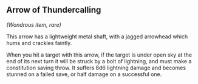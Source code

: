 ## Arrow of Thundercalling
*(Wondrous item, rare)*

This arrow has a lightweight metal shaft, with a jagged arrowhead which hums and crackles faintly.

When you hit a target with this arrow, if the target is under open sky at the end of its next turn it will be struck by a bolt of lightning, and must make a constitution saving throw. It suffers 8d6 lightning damage and becomes stunned on a failed save, or half damage on a successful one.
